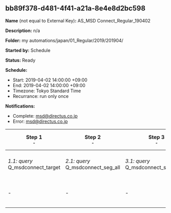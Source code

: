 ## bb89f378-d481-4f41-a21a-8e4e8d2bc598

**Name** (not equal to External Key)**:** AS_MSD Connect_Regular_190402

**Description:** n/a

**Folder:** my automations/japan/01_Regular/2019/201904/

**Started by:** Schedule

**Status:** Ready

**Schedule:**

* Start: 2019-04-02 14:00:00 +09:00
* End: 2019-04-02 14:00:00 +09:00
* Timezone: Tokyo Standard Time
* Recurrance: run only once

**Notifications:**

* Complete: msd@directus.co.jp
* Error: msd@directus.co.jp

| Step 1<br>_<small>-</small>_ | Step 2<br>_<small>-</small>_ | Step 3<br>_<small>-</small>_ | Step 4<br>_<small>-</small>_ | Step 5<br>_<small>-</small>_ | Step 6<br>_<small>-</small>_ | Step 7<br>_<small>-</small>_ |
| --- | --- | --- | --- | --- | --- | --- |
| _1.1: query_<br>Q_msdconnect_target | _2.1: query_<br>Q_msdconnect_seg_all | _3.1: query_<br>Q_msdconnect_seg_all_ex | _4.1: query_<br>Q_msdconnect_seg_pharma | _5.1: query_<br>Q_msdconnect_seg_doctor | _6.1: wait_<br>04:00 午後 | _7.1: emailSend_<br>MA_MSD Connect_Regular_医師用_190402 |
| - | - | - | - | - | - | _7.2: emailSend_<br>MA_MSD Connect_Regular_薬剤師用_190402 |
